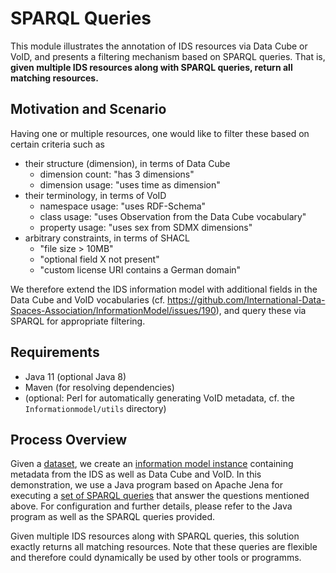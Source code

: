 # SPARQL Queries
This module illustrates the annotation of IDS resources via Data Cube or VoID, and presents a filtering mechanism based on SPARQL queries.
That is, __given multiple IDS resources along with SPARQL queries, return all matching resources.__ 

## Motivation and Scenario
Having one or multiple resources, one would like to filter these based on certain criteria such as
- their structure (dimension), in terms of Data Cube
  - dimension count: "has 3 dimensions"
  - dimension usage: "uses time as dimension"
- their terminology, in terms of VoID
  - namespace usage: "uses RDF-Schema"
  - class usage: "uses Observation from the Data Cube vocabulary"
  - property usage: "uses sex from SDMX dimensions"
- arbitrary constraints, in terms of SHACL
  - "file size > 10MB"
  - "optional field X not present"
  - "custom license URI contains a German domain"

We therefore extend the IDS information model with additional fields in the Data Cube and VoID vocabularies (cf. https://github.com/International-Data-Spaces-Association/InformationModel/issues/190), and query these via SPARQL for appropriate filtering.

## Requirements
- Java 11 (optional Java 8)
- Maven (for resolving dependencies)
- (optional: Perl for automatically generating VoID metadata, cf. the `Informationmodel/utils` directory)

## Process Overview
Given a [dataset](/examples/queries-using-sparql/SparqlQueries/src/main/resources/0a_LIFE_EXPECTANCY_DATA.xlsx), we create an [information model instance](/examples/queries-using-sparql/SparqlQueries/src/main/resources/1_LIFE_EXPECTANCY_RESOURCE.ttl) containing metadata from the IDS as well as Data Cube and VoID.
In this demonstration, we use a Java program based on Apache Jena for executing a [set of SPARQL queries](SparqlQueries\src\main\resources) that answer the questions mentioned above.
For configuration and further details, please refer to the Java program as well as the SPARQL queries provided.

Given multiple IDS resources along with SPARQL queries, this solution exactly returns all matching resources.
Note that these queries are flexible and therefore could dynamically be used by other tools or programms. 
